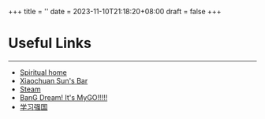 +++
title = ''
date = 2023-11-10T21:18:20+08:00
draft = false
+++

# Useful Links
---
+ [Spiritual home](https://www.bilibili.com/)
+ [Xiaochuan Sun's Bar](https://tieba.baidu.com/f?kw=%E5%AD%99%E7%AC%91%E5%B7%9D&ie=utf-8)
+ [Steam](https://store.steampowered.com/)
+ [BanG Dream! It's MyGO!!!!!](https://space.bilibili.com/1459104794?spm_id_from=333.337.0.0)
+ [学习强国](https://xuexi.cn/)